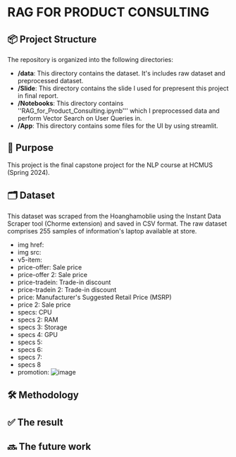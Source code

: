 # RAG FOR PRODUCT CONSULTING



## 📦 Project Structure

The repository is organized into the following directories:

- **/data**: This directory contains the dataset. It's includes raw dataset and preprocessed dataset.
- **/Slide**: This directory contains the slide I used for prepresent this project in final report.
- **/Notebooks**:  This directory contains ''RAG_for_Product_Consulting.ipynb''' which I preprocessed data and perform Vector Search on User Queries in.
- **/App**: This directory contains some files for the UI by using streamlit.

## 🎯 Purpose
This project is the final capstone project for the NLP course at HCMUS (Spring 2024).


## 🗂️ Dataset
This dataset was scraped from the Hoanghamoblie using the Instant Data Scraper tool (Chorme extension) and saved in CSV format.
The raw dataset comprises 255 samples of information's laptop available at store.
- img href:
- img src: 
- v5-item:
- price-offer: Sale price
- price-offer 2: Sale price
- price-tradein: Trade-in discount
- price-tradein 2: Trade-in discount
- price: Manufacturer's Suggested Retail Price (MSRP)
- price 2: Sale price
- specs: CPU
- specs 2: RAM
- specs 3: Storage
- specs 4: GPU
- specs 5: 
- specs 6:
- specs 7:
- specs 8
- promotion: 
![image](https://github.com/HwiTran/RAG-FOR-PRODUCT-CONSULTING/assets/96429096/73c60a08-28af-440b-a912-df3ec948e4ca)

## 🛠️ Methodology

## ✅ The result

## 🔜 The future work
